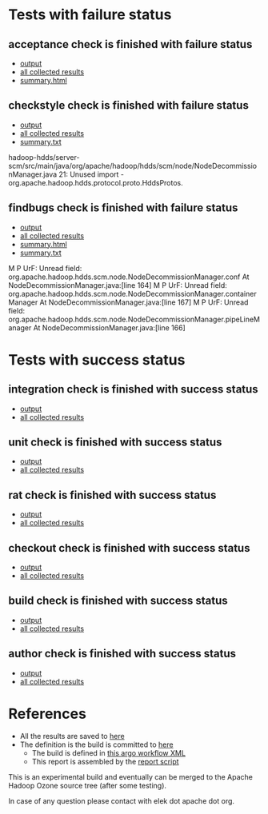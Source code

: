# Tests with failure status

## acceptance check is finished with failure status

   * [output](https://raw.githubusercontent.com/elek/ozone-ci-q4/master/pr/pr-hdds-2197-topology-lg4cs/acceptance/output.log)
   * [all collected results](https://github.com/elek/ozone-ci-q4/tree/master/pr/pr-hdds-2197-topology-lg4cs/acceptance)
   * [summary.html](https://elek.github.io/ozone-ci-q4/pr/pr-hdds-2197-topology-lg4cs/acceptance/summary.html)


## checkstyle check is finished with failure status

   * [output](https://raw.githubusercontent.com/elek/ozone-ci-q4/master/pr/pr-hdds-2197-topology-lg4cs/checkstyle/output.log)
   * [all collected results](https://github.com/elek/ozone-ci-q4/tree/master/pr/pr-hdds-2197-topology-lg4cs/checkstyle)
   * [summary.txt](https://github.com/elek/ozone-ci-q4/tree/master/pr/pr-hdds-2197-topology-lg4cs/checkstyle/summary.txt)

hadoop-hdds/server-scm/src/main/java/org/apache/hadoop/hdds/scm/node/NodeDecommissionManager.java
 21: Unused import - org.apache.hadoop.hdds.protocol.proto.HddsProtos.

## findbugs check is finished with failure status

   * [output](https://raw.githubusercontent.com/elek/ozone-ci-q4/master/pr/pr-hdds-2197-topology-lg4cs/findbugs/output.log)
   * [all collected results](https://github.com/elek/ozone-ci-q4/tree/master/pr/pr-hdds-2197-topology-lg4cs/findbugs)
   * [summary.html](https://elek.github.io/ozone-ci-q4/pr/pr-hdds-2197-topology-lg4cs/findbugs/summary.html)
   * [summary.txt](https://github.com/elek/ozone-ci-q4/tree/master/pr/pr-hdds-2197-topology-lg4cs/findbugs/summary.txt)

M P UrF: Unread field: org.apache.hadoop.hdds.scm.node.NodeDecommissionManager.conf  At NodeDecommissionManager.java:[line 164]
M P UrF: Unread field: org.apache.hadoop.hdds.scm.node.NodeDecommissionManager.containerManager  At NodeDecommissionManager.java:[line 167]
M P UrF: Unread field: org.apache.hadoop.hdds.scm.node.NodeDecommissionManager.pipeLineManager  At NodeDecommissionManager.java:[line 166]


# Tests with success status

## integration check is finished with success status

   * [output](https://raw.githubusercontent.com/elek/ozone-ci-q4/master/pr/pr-hdds-2197-topology-lg4cs/integration/output.log)
   * [all collected results](https://github.com/elek/ozone-ci-q4/tree/master/pr/pr-hdds-2197-topology-lg4cs/integration)


## unit check is finished with success status

   * [output](https://raw.githubusercontent.com/elek/ozone-ci-q4/master/pr/pr-hdds-2197-topology-lg4cs/unit/output.log)
   * [all collected results](https://github.com/elek/ozone-ci-q4/tree/master/pr/pr-hdds-2197-topology-lg4cs/unit)


## rat check is finished with success status

   * [output](https://raw.githubusercontent.com/elek/ozone-ci-q4/master/pr/pr-hdds-2197-topology-lg4cs/rat/output.log)
   * [all collected results](https://github.com/elek/ozone-ci-q4/tree/master/pr/pr-hdds-2197-topology-lg4cs/rat)


## checkout check is finished with success status

   * [output](https://raw.githubusercontent.com/elek/ozone-ci-q4/master/pr/pr-hdds-2197-topology-lg4cs/checkout/output.log)
   * [all collected results](https://github.com/elek/ozone-ci-q4/tree/master/pr/pr-hdds-2197-topology-lg4cs/checkout)


## build check is finished with success status

   * [output](https://raw.githubusercontent.com/elek/ozone-ci-q4/master/pr/pr-hdds-2197-topology-lg4cs/build/output.log)
   * [all collected results](https://github.com/elek/ozone-ci-q4/tree/master/pr/pr-hdds-2197-topology-lg4cs/build)


## author check is finished with success status

   * [output](https://raw.githubusercontent.com/elek/ozone-ci-q4/master/pr/pr-hdds-2197-topology-lg4cs/author/output.log)
   * [all collected results](https://github.com/elek/ozone-ci-q4/tree/master/pr/pr-hdds-2197-topology-lg4cs/author)




# References

 * All the results are saved to [here](https://github.com/elek/ozone-ci-q4/tree/master/pr/pr-hdds-2197-topology-lg4cs/)
 * The definition is the build is committed to [here](https://github.com/elek/argo-ozone)
    * The build is defined in [this argo workflow XML](https://github.com/elek/argo-ozone/blob/master/ozone-build.yaml)
    * This report is assembled by the [report script](https://github.com/elek/argo-ozone/blob/master/scripts/report.sh)

This is an experimental build and eventually can be merged to the Apache Hadoop Ozone source tree (after some testing).

In case of any question please contact with elek dot apache dot org.
